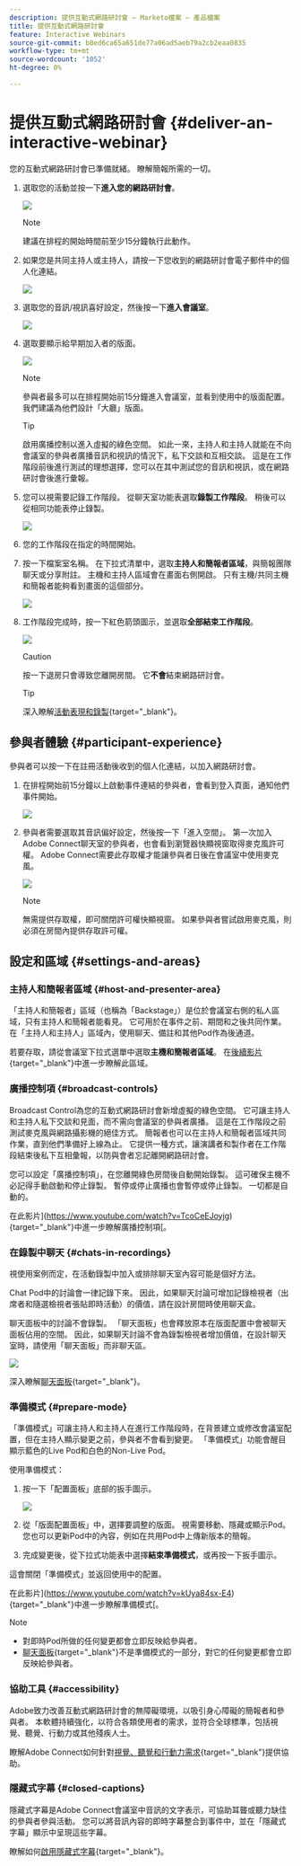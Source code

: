 ```yaml
---
description: 提供互動式網路研討會 — Marketo檔案 — 產品檔案
title: 提供互動式網路研討會
feature: Interactive Webinars
source-git-commit: b8ed6ca65a651de77a06ad5aeb79a2cb2eaa0835
workflow-type: tm+mt
source-wordcount: '1052'
ht-degree: 0%

---
```


# 提供互動式網路研討會 {#deliver-an-interactive-webinar}

您的互動式網路研討會已準備就緒。 瞭解簡報所需的一切。

1. 選取您的活動並按一下&#x200B;**進入您的網路研討會**。

   ![](assets/deliver-an-interactive-webinar-1.png)

   >[!NOTE]
   >
   >建議在排程的開始時間前至少15分鐘執行此動作。

1. 如果您是共同主持人或主持人，請按一下您收到的網路研討會電子郵件中的個人化連結。

   ![](assets/deliver-an-interactive-webinar-2.png)

1. 選取您的音訊/視訊喜好設定，然後按一下&#x200B;**進入會議室**。

   ![](assets/deliver-an-interactive-webinar-3.png)

1. 選取要顯示給早期加入者的版面。

   ![](assets/deliver-an-interactive-webinar-4.png)

   >[!NOTE]
   >
   >參與者最多可以在排程開始前15分鐘進入會議室，並看到使用中的版面配置。 我們建議為他們設計「大廳」版面。

   >[!TIP]
   >
   >啟用廣播控制以進入虛擬的綠色空間。 如此一來，主持人和主持人就能在不向會議室的參與者廣播音訊和視訊的情況下，私下交談和互相交談。 這是在工作階段前後進行測試的理想選擇，您可以在其中測試您的音訊和視訊，或在網路研討會後進行彙報。

1. 您可以視需要記錄工作階段。 從聊天室功能表選取&#x200B;**錄製工作階段**。 稍後可以從相同功能表停止錄製。

   ![](assets/deliver-an-interactive-webinar-5.png)

1. 您的工作階段在指定的時間開始。

1. 按一下檔案室名稱。 在下拉式清單中，選取&#x200B;**主持人和簡報者區域**，與簡報團隊聊天或分享附註。 主機和主持人區域會在畫面右側開啟。 只有主機/共同主機和簡報者能夠看到畫面的這個部分。

   ![](assets/deliver-an-interactive-webinar-6.png)

1. 工作階段完成時，按一下紅色箭頭圖示，並選取&#x200B;**全部結束工作階段**。

   ![](assets/deliver-an-interactive-webinar-7.png)

   >[!CAUTION]
   >
   >按一下退房只會導致您離開房間。 它&#x200B;**不會**&#x200B;結束網路研討會。

   >[!TIP]
   >
   >深入瞭解[活動表現和錄製](/help/marketo/product-docs/demand-generation/events/interactive-webinars/event-workflows.md){target="_blank"}。

## 參與者體驗 {#participant-experience}

參與者可以按一下在註冊活動後收到的個人化連結，以加入網路研討會。

1. 在排程開始前15分鐘以上啟動事件連結的參與者，會看到登入頁面，通知他們事件開始。

   ![](assets/deliver-an-interactive-webinar-8.png)

1. 參與者需要選取其音訊偏好設定，然後按一下「進入空間」。 第一次加入Adobe Connect聊天室的參與者，也會看到瀏覽器快顯視窗取得麥克風許可權。 Adobe Connect需要此存取權才能讓參與者日後在會議室中使用麥克風。

   ![](assets/deliver-an-interactive-webinar-9.png)

   >[!NOTE]
   >
   >無需提供存取權，即可關閉許可權快顯視窗。 如果參與者嘗試啟用麥克風，則必須在房間內提供存取許可權。

## 設定和區域 {#settings-and-areas}

### 主持人和簡報者區域 {#host-and-presenter-area}

「主持人和簡報者」區域（也稱為「Backstage」）是位於會議室右側的私人區域，只有主持人和簡報者能看見。 它可用於在事件之前、期間和之後共同作業。 在「主持人和主持人」區域內，使用聊天、備註和其他Pod作為後通道。

若要存取，請從會議室下拉式選單中選取&#x200B;**主機和簡報者區域**。 在[後續影片](https://www.youtube.com/watch?v=11GkcvIUttY){target="_blank"}中進一步瞭解此區域。

### 廣播控制項 {#broadcast-controls}

Broadcast Control為您的互動式網路研討會新增虛擬的綠色空間。 它可讓主持人和主持人私下交談和見面，而不需向會議室的參與者廣播。 這是在工作階段之前測試麥克風與網路攝影機的絕佳方式。 簡報者也可以在主持人和簡報者區域共同作業，直到他們準備好上線為止。 它提供一種方式，讓演講者和製作者在工作階段結束後私下互相彙報，以防與會者忘記離開網路研討會。

您可以設定「廣播控制項」，在您離開綠色房間後自動開始錄製。 這可確保主機不必記得手動啟動和停止錄製。 暫停或停止廣播也會暫停或停止錄製。 一切都是自動的。

在此影片](https://www.youtube.com/watch?v=TcoCeEJoyjg){target="_blank"}中進一步瞭解廣播控制項[。

### 在錄製中聊天 {#chats-in-recordings}

視使用案例而定，在活動錄製中加入或排除聊天室內容可能是個好方法。

Chat Pod中的討論會一律記錄下來。 因此，如果聊天討論可增加記錄檢視者（出席者和隨選檢視者張貼即時活動）的價值，請在設計房間時使用聊天盒。

聊天面板中的討論不會錄製。 「聊天面板」也會釋放原本在版面配置中會被聊天面板佔用的空間。 因此，如果聊天討論不會為錄製檢視者增加價值，在設計聊天室時，請使用「聊天面板」而非聊天區。

![](assets/deliver-an-interactive-webinar-10.png)

深入瞭解[聊天面板](https://helpx.adobe.com/adobe-connect/using/notes-chat-q-a-polls.html#chat_panel){target="_blank"}。

### 準備模式 {#prepare-mode}

「準備模式」可讓主持人和主持人在進行工作階段時，在背景建立或修改會議室配置，但在主持人顯示變更之前，參與者不會看到變更。 「準備模式」功能會醒目顯示藍色的Live Pod和白色的Non-Live Pod。

使用準備模式：

1. 按一下「配置面板」底部的扳手圖示。

   ![](assets/deliver-an-interactive-webinar-.png)

1. 從「版面配置面板」中，選擇要調整的版面。 視需要移動、隱藏或顯示Pod。 您也可以更新Pod中的內容，例如在共用Pod中上傳新版本的簡報。

1. 完成變更後，從下拉式功能表中選擇&#x200B;**結束準備模式**，或再按一下扳手圖示。

這會關閉「準備模式」並返回使用中的配置。

在此影片](https://www.youtube.com/watch?v=kUya84sx-E4){target="_blank"}中進一步瞭解準備模式[。

>[!NOTE]
>
>* 對即時Pod所做的任何變更都會立即反映給參與者。
>* [聊天面板](https://helpx.adobe.com/adobe-connect/using/notes-chat-q-a-polls.html#chat_panel){target="_blank"}不是準備模式的一部分，對它的任何變更都會立即反映給參與者。

### 協助工具 {#accessibility}

Adobe致力改善互動式網路研討會的無障礙環境，以吸引身心障礙的簡報者和參與者。 本軟體持續強化，以符合各類使用者的需求，並符合全球標準，包括視覺、聽覺、行動力或其他殘疾人士。

瞭解Adobe Connect如何針對[視覺、聽覺和行動力需求](https://helpx.adobe.com/adobe-connect/using/accessibility-features.html){target="_blank"}提供協助。

### 隱藏式字幕 {#closed-captions}

隱藏式字幕是Adobe Connect會議室中音訊的文字表示，可協助耳聾或聽力缺佳的參與者參與活動。 您可以將音訊內容的即時字幕整合到事件中，並在「隱藏式字幕」顯示中呈現這些字幕。

瞭解如何[啟用隱藏式字幕](https://helpx.adobe.com/adobe-connect/using/closed-captioning-html-client.html){target="_blank"}。
